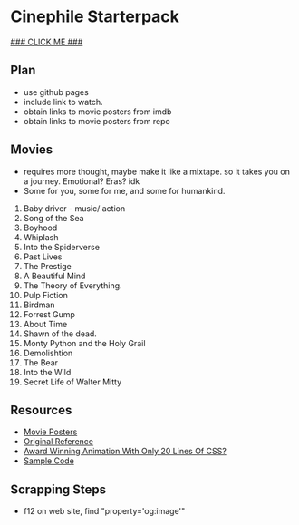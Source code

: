 # Cinephile Starterpack
[### CLICK ME ###](https://bentjh01.github.io/cinephile_starterpack/)
## Plan
- use github pages
- include link to watch. 
- obtain links to movie posters from imdb
- obtain links to movie posters from repo
## Movies
- requires more thought, maybe make it like a mixtape. so it takes you on a journey. Emotional? Eras? idk
- Some for you, some for me, and some for humankind. 
1. Baby driver - music/ action
2. Song of the Sea
3. Boyhood
4. Whiplash
5. Into the Spiderverse
6. Past Lives
7. The Prestige
8. A Beautiful Mind
9. The Theory of Everything. 
10. Pulp Fiction
11. Birdman
12. Forrest Gump
13. About Time
14. Shawn of the dead. 
15. Monty Python and the Holy Grail
16. Demolishtion
17. The Bear
18. Into the Wild
19. Secret Life of Walter Mitty
## Resources
- [Movie Posters](https://www.imdb.com/)
- [Original Reference](https://camillemormal.com/)
- [Award Winning Animation With Only 20 Lines Of CSS?](https://youtu.be/PkADl0HubMY?si=7ZvSY1T_PgTp2Jb6)
- [Sample Code](https://codepen.io/Hyperplexed/pen/MWXBRBp)
## Scrapping Steps
- f12 on web site, find "property='og:image'"
